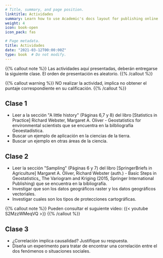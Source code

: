 ```yaml
---
# Title, summary, and page position.
linktitle: Actividades
summary: Learn how to use Academic's docs layout for publishing online courses, software documentation, and tutorials.
weight: 4
icon: book-open
icon_pack: fas

# Page metadata.
title: Actividades
date: "2021-03-12T00:00:00Z"
type: book  # Do not modify.
---
```


{{% callout note %}}
Las actividades aquí presentadas, deberán entregarse la siguiente clase. El orden de presentación es aleatorio.
{{% /callout %}}

{{% callout warning %}}
NO realizar la actividad, implica no obtener el puntaje correspondiente en su calificación.
{{% /callout %}}

## Clase 1

- Leer a la sección "A little history" (Páginas 6,7 y 8) del libro [Statistics in Practice] Richard Webster, Margaret A. Oliver - Geostatistics for environmental scientists que se encuentra en la bilbliografía Geoestadística.
- Buscar un ejemplo de aplicación en la ciencias de la tierra.
- Buscar un ejemplo en otras áreas de la ciencia.

## Clase 2

- Leer la sección "Sampling" (Páginas 6 y 7) del libro [SpringerBriefs in Agriculture] Margaret A. Oliver, Richard Webster (auth.) - Basic Steps in Geostatistics_ The Variogram and Kriging (2015, Springer International Publishing) que se encuentra en la bibliografía.
- Investigar que son los datos geográficos raster y los datos geográficos vectoriales.
- Investigar cuales son los tipos de protecciones cartográficas.

{{% callout note %}}
Pueden consultar el suguiente video:
{{< youtube S2MzzWMeqVQ >}}
{{% /callout %}}

## Clase 3

- ¿Correlación implica causalidad? Justifique su respuesta.
- Diseña un experimento para tratar de encontrar una correlación entre el dos fenómenos o situaciones sociales.